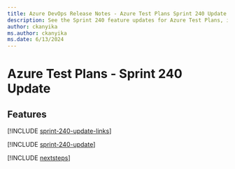```yaml
---
title: Azure DevOps Release Notes - Azure Test Plans Sprint 240 Update
description: See the Sprint 240 feature updates for Azure Test Plans, including next steps.
author: ckanyika
ms.author: ckanyika
ms.date: 6/13/2024
---
```


# Azure Test Plans - Sprint 240 Update

## Features

[!INCLUDE [sprint-240-update-links](../includes/testplans/sprint-240-update-links.md)]

[!INCLUDE [sprint-240-update](../includes/testplans/sprint-240-update.md)]

[!INCLUDE [nextsteps](../includes/nextsteps.md)]